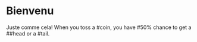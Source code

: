 # Bienvenu
Juste comme cela!
When you toss a #coin, you have #50% chance to get a ##head or a #tail.
